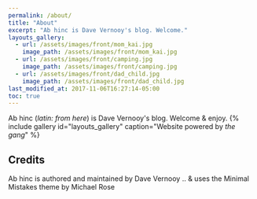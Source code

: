 ```yaml
---
permalink: /about/
title: "About"
excerpt: "Ab hinc is Dave Vernooy's blog. Welcome."
layouts_gallery:
  - url: /assets/images/front/mom_kai.jpg
    image_path: /assets/images/front/mom_kai.jpg
  - url: /assets/images/front/camping.jpg
    image_path: /assets/images/front/camping.jpg
  - url: /assets/images/front/dad_child.jpg
    image_path: /assets/images/front/dad_child.jpg
last_modified_at: 2017-11-06T16:27:14-05:00
toc: true
---
```


Ab hinc (*latin: from here*) is Dave Vernooy's blog. Welcome & enjoy.
{% include gallery id="layouts_gallery" caption="Website powered by *the gang*" %}


## Credits


Ab hinc is authored and maintained by Dave Vernooy .. & uses the Minimal Mistakes theme by Michael Rose

